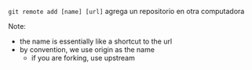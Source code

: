 `git remote add [name] [url]` agrega un repositorio en otra computadora

Note:
- the name is essentially like a shortcut to the url
- by convention, we use origin as the name
    - if you are forking, use upstream
